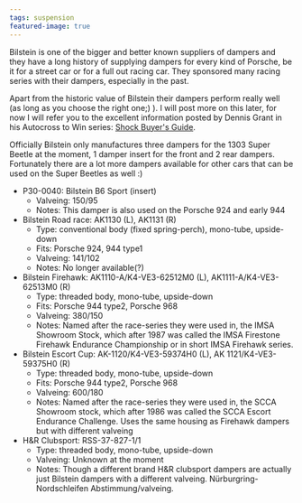 ```yaml
---
tags: suspension
featured-image: true
---
```


Bilstein is one of the bigger and better known suppliers of dampers and they have a long history of supplying dampers for every kind of Porsche, be it for a street car or for a full out racing car. They sponsored many racing series with their dampers, especially in the past.

<!--more-->

Apart from the historic value of Bilstein their dampers perform really well (as long as you choose the right one;) ). I will post more on this later, for now I will refer you to the excellent information posted by Dennis Grant in his Autocross to Win series: [Shock Buyer's Guide](farnorthracing.com/autocross_secrets18.html).

Officially Bilstein only manufactures three dampers for the 1303 Super Beetle at the moment, 1 damper insert for the front and 2 rear dampers. Fortunately there are a lot more dampers available for other cars that can be used on the Super Beetles as well :)

- P30-0040: Bilstein B6 Sport (insert)
  - Valveing: 150/95
  - Notes: This damper is also used on the Porsche 924 and early 944
- Bilstein Road race: AK1130 (L), AK1131 (R)​
  - Type: conventional body (fixed spring-perch), mono-tube, upside-down
  - Fits: Porsche 924, 944 type1
  - Valveing: 141/102
  - Notes: No longer available(?)
- Bilstein Firehawk: AK1110-A/K4-VE3-62512M0 (L), AK1111-A/K4-VE3-62513M0 (R)
  - Type: threaded body, mono-tube, upside-down
  - Fits: Porsche 944 type2, Porsche 968
  - Valveing: 380/150
  - Notes: Named after the race-series they were used in, the IMSA Showroom Stock, which after 1987 was called the IMSA Firestone Firehawk Endurance Championship or in short IMSA Firehawk series.
- Bilstein Escort Cup: AK-1120/K4-VE3-59374H0 (L), AK 1121/K4-VE3-59375H0 (R)
  - Type: threaded body, mono-tube, upside-down
  - Fits: Porsche 944 type2, Porsche 968
  - Valveing: 600/180
  - Notes: Named after the race-series they were used in, the SCCA Showroom stock, which after 1986 was called the SCCA Escort Endurance Challenge. Uses the same housing as Firehawk dampers but with different valveing
- H&R Clubsport: RSS-37-827-1/1
  - Type: threaded body, mono-tube, upside-down
  - Valveing: Unknown at the moment
  - Notes: Though a different brand H&R clubsport dampers are actually just Bilstein dampers with a different valveing. Nürburgring-Nordschleifen Abstimmung/valveing.
